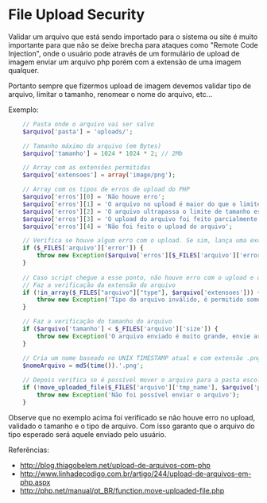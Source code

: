 # File Upload Security

Validar um arquivo que está sendo importado para o sistema ou site é muito importante 
para que não se deixe brecha para ataques como "Remote Code Injection", onde o usuário pode 
através de um formulário de upload de imagem enviar um arquivo php porém com a extensão de uma imagem qualquer.

Portanto sempre que fizermos upload de imagem devemos validar tipo de arquivo, limitar o tamanho,
renomear o nome do arquivo, etc... 

Exemplo:

```php
    // Pasta onde o arquivo vai ser salvo
    $arquivo['pasta'] = 'uploads/';

    // Tamanho máximo do arquivo (em Bytes)
    $arquivo['tamanho'] = 1024 * 1024 * 2; // 2Mb

    // Array com as extensões permitidas
    $arquivo['extensoes'] = array('image/png');

    // Array com os tipos de erros de upload do PHP
    $arquivo['erros'][0] = 'Não houve erro';
    $arquivo['erros'][1] = 'O arquivo no upload é maior do que o limite do PHP';
    $arquivo['erros'][2] = 'O arquivo ultrapassa o limite de tamanho especifiado no HTML';
    $arquivo['erros'][3] = 'O upload do arquivo foi feito parcialmente';
    $arquivo['erros'][4] = 'Não foi feito o upload do arquivo';

    // Verifica se houve algum erro com o upload. Se sim, lança uma exceção
    if ($_FILES['arquivo']['error']) {
        throw new Exception($arquivo['erros'][$_FILES['arquivo']['error']]);
    }
    
    // Caso script chegue a esse ponto, não houve erro com o upload e o PHP pode continuar
    // Faz a verificação da extensão do arquivo
    if (!in_array($_FILES["arquivo"]["type"], $arquivo['extensoes'])) {
        throw new Exception('Tipo do arquivo inválido, é permitido somente png');
    }

    // Faz a verificação do tamanho do arquivo
    if ($arquivo['tamanho'] < $_FILES['arquivo']['size']) {
        throw new Exception('O arquivo enviado é muito grande, envie arquivos de até 2Mb.');
    }

    // Cria um nome baseado no UNIX TIMESTAMP atual e com extensão .png
    $nomeArquivo = md5(time()).'.png';
 
    // Depois verifica se é possível mover o arquivo para a pasta escolhida
    if (!move_uploaded_file($_FILES['arquivo']['tmp_name'], $arquivo['pasta'] . $nomeArquivo)) {
        throw new Exception('Não foi possível enviar o arquivo');
    }
```

Observe que no exemplo acima foi verificado se não houve erro no upload, validado o tamanho 
e o tipo de arquivo. Com isso garanto que o arquivo do tipo esperado será aquele enviado pelo 
usuário.

Referências:

 * http://blog.thiagobelem.net/upload-de-arquivos-com-php
 * http://www.linhadecodigo.com.br/artigo/244/upload-de-arquivos-em-php.aspx
 * http://php.net/manual/pt_BR/function.move-uploaded-file.php
